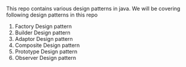 This repo contains various design patterns in java. We will be covering following design patterns in this repo

1. Factory Design pattern
2. Builder Design pattern
3. Adaptor Design pattern
4. Composite Design pattern
5. Prototype Design pattern
6. Observer Design pattern
